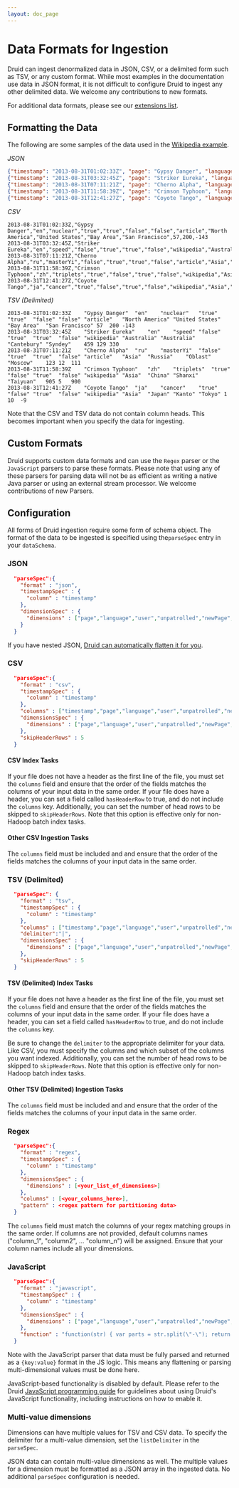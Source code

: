 ```yaml
---
layout: doc_page
---
```

Data Formats for Ingestion
==========================

Druid can ingest denormalized data in JSON, CSV, or a delimited form such as TSV, or any custom format. While most examples in the documentation use data in JSON format, it is not difficult to configure Druid to ingest any other delimited data.
We welcome any contributions to new formats.

For additional data formats, please see our [extensions list](../development/extensions.html).

## Formatting the Data

The following are some samples of the data used in the [Wikipedia example](../tutorials/quickstart.html).

_JSON_

```json
{"timestamp": "2013-08-31T01:02:33Z", "page": "Gypsy Danger", "language" : "en", "user" : "nuclear", "unpatrolled" : "true", "newPage" : "true", "robot": "false", "anonymous": "false", "namespace":"article", "continent":"North America", "country":"United States", "region":"Bay Area", "city":"San Francisco", "added": 57, "deleted": 200, "delta": -143}
{"timestamp": "2013-08-31T03:32:45Z", "page": "Striker Eureka", "language" : "en", "user" : "speed", "unpatrolled" : "false", "newPage" : "true", "robot": "true", "anonymous": "false", "namespace":"wikipedia", "continent":"Australia", "country":"Australia", "region":"Cantebury", "city":"Syndey", "added": 459, "deleted": 129, "delta": 330}
{"timestamp": "2013-08-31T07:11:21Z", "page": "Cherno Alpha", "language" : "ru", "user" : "masterYi", "unpatrolled" : "false", "newPage" : "true", "robot": "true", "anonymous": "false", "namespace":"article", "continent":"Asia", "country":"Russia", "region":"Oblast", "city":"Moscow", "added": 123, "deleted": 12, "delta": 111}
{"timestamp": "2013-08-31T11:58:39Z", "page": "Crimson Typhoon", "language" : "zh", "user" : "triplets", "unpatrolled" : "true", "newPage" : "false", "robot": "true", "anonymous": "false", "namespace":"wikipedia", "continent":"Asia", "country":"China", "region":"Shanxi", "city":"Taiyuan", "added": 905, "deleted": 5, "delta": 900}
{"timestamp": "2013-08-31T12:41:27Z", "page": "Coyote Tango", "language" : "ja", "user" : "cancer", "unpatrolled" : "true", "newPage" : "false", "robot": "true", "anonymous": "false", "namespace":"wikipedia", "continent":"Asia", "country":"Japan", "region":"Kanto", "city":"Tokyo", "added": 1, "deleted": 10, "delta": -9}
```

_CSV_

```
2013-08-31T01:02:33Z,"Gypsy Danger","en","nuclear","true","true","false","false","article","North America","United States","Bay Area","San Francisco",57,200,-143
2013-08-31T03:32:45Z,"Striker Eureka","en","speed","false","true","true","false","wikipedia","Australia","Australia","Cantebury","Syndey",459,129,330
2013-08-31T07:11:21Z,"Cherno Alpha","ru","masterYi","false","true","true","false","article","Asia","Russia","Oblast","Moscow",123,12,111
2013-08-31T11:58:39Z,"Crimson Typhoon","zh","triplets","true","false","true","false","wikipedia","Asia","China","Shanxi","Taiyuan",905,5,900
2013-08-31T12:41:27Z,"Coyote Tango","ja","cancer","true","false","true","false","wikipedia","Asia","Japan","Kanto","Tokyo",1,10,-9
```

_TSV (Delimited)_

```
2013-08-31T01:02:33Z	"Gypsy Danger"	"en"	"nuclear"	"true"	"true"	"false"	"false"	"article"	"North America"	"United States"	"Bay Area"	"San Francisco"	57	200	-143
2013-08-31T03:32:45Z	"Striker Eureka"	"en"	"speed"	"false"	"true"	"true"	"false"	"wikipedia"	"Australia"	"Australia"	"Cantebury"	"Syndey"	459	129	330
2013-08-31T07:11:21Z	"Cherno Alpha"	"ru"	"masterYi"	"false"	"true"	"true"	"false"	"article"	"Asia"	"Russia"	"Oblast"	"Moscow"	123	12	111
2013-08-31T11:58:39Z	"Crimson Typhoon"	"zh"	"triplets"	"true"	"false"	"true"	"false"	"wikipedia"	"Asia"	"China"	"Shanxi"	"Taiyuan"	905	5	900
2013-08-31T12:41:27Z	"Coyote Tango"	"ja"	"cancer"	"true"	"false"	"true"	"false"	"wikipedia"	"Asia"	"Japan"	"Kanto"	"Tokyo"	1	10	-9
```

Note that the CSV and TSV data do not contain column heads. This becomes important when you specify the data for ingesting.

## Custom Formats

Druid supports custom data formats and can use the `Regex` parser or the `JavaScript` parsers to parse these formats. Please note that using any of these parsers for 
parsing data will not be as efficient as writing a native Java parser or using an external stream processor. We welcome contributions of new Parsers.

## Configuration

All forms of Druid ingestion require some form of schema object. The format of the data to be ingested is specified using the`parseSpec` entry in your `dataSchema`.

### JSON

```json
  "parseSpec":{
    "format" : "json",
    "timestampSpec" : {
      "column" : "timestamp"
    },
    "dimensionSpec" : {
      "dimensions" : ["page","language","user","unpatrolled","newPage","robot","anonymous","namespace","continent","country","region","city"]
    }
  }
```

If you have nested JSON, [Druid can automatically flatten it for you](flatten-json.html).

### CSV

```json
  "parseSpec":{
    "format" : "csv",
    "timestampSpec" : {
      "column" : "timestamp"
    },
    "columns" : ["timestamp","page","language","user","unpatrolled","newPage","robot","anonymous","namespace","continent","country","region","city","added","deleted","delta"],
    "dimensionsSpec" : {
      "dimensions" : ["page","language","user","unpatrolled","newPage","robot","anonymous","namespace","continent","country","region","city"]
    },
    "skipHeaderRows" : 5
  }
```

#### CSV Index Tasks

If your file does not have a header as the first line of the file, you must set the `columns` field and ensure that the order of the fields matches the columns of your input data in the same order.
If your file does have a header, you can set a field called `hasHeaderRow` to true, and do not include the `columns` key.
Additionally, you can set the number of head rows to be skipped to `skipHeaderRows`. Note that this option is effective
only for non-Hadoop batch index tasks.

#### Other CSV Ingestion Tasks

The `columns` field must be included and and ensure that the order of the fields matches the columns of your input data in the same order.

### TSV (Delimited)

```json
  "parseSpec": {
    "format" : "tsv",
    "timestampSpec" : {
      "column" : "timestamp"
    },
    "columns" : ["timestamp","page","language","user","unpatrolled","newPage","robot","anonymous","namespace","continent","country","region","city","added","deleted","delta"],
    "delimiter":"|",
    "dimensionsSpec" : {
      "dimensions" : ["page","language","user","unpatrolled","newPage","robot","anonymous","namespace","continent","country","region","city"]
    },
    "skipHeaderRows" : 5
  }
```

#### TSV (Delimited) Index Tasks

If your file does not have a header as the first line of the file, you must set the `columns` field and ensure that the order of the fields matches the columns of your input data in the same order.
If your file does have a header, you can set a field called `hasHeaderRow` to true, and do not include the `columns` key.

Be sure to change the `delimiter` to the appropriate delimiter for your data. Like CSV, you must specify the columns and which subset of the columns you want indexed.
Additionally, you can set the number of head rows to be skipped to `skipHeaderRows`. Note that this option is effective
only for non-Hadoop batch index tasks.

#### Other TSV (Delimited) Ingestion Tasks

The `columns` field must be included and and ensure that the order of the fields matches the columns of your input data in the same order.

### Regex

```json
  "parseSpec":{
    "format" : "regex",
    "timestampSpec" : {
      "column" : "timestamp"
    },        
    "dimensionsSpec" : {
      "dimensions" : [<your_list_of_dimensions>]
    },
    "columns" : [<your_columns_here>],
    "pattern" : <regex pattern for partitioning data>
  }
```

The `columns` field must match the columns of your regex matching groups in the same order. If columns are not provided, default 
columns names ("column_1", "column2", ... "column_n") will be assigned. Ensure that your column names include all your dimensions. 

### JavaScript

```json
  "parseSpec":{
    "format" : "javascript",
    "timestampSpec" : {
      "column" : "timestamp"
    },        
    "dimensionsSpec" : {
      "dimensions" : ["page","language","user","unpatrolled","newPage","robot","anonymous","namespace","continent","country","region","city"]
    },
    "function" : "function(str) { var parts = str.split(\"-\"); return { one: parts[0], two: parts[1] } }"
  }
```

Note with the JavaScript parser that data must be fully parsed and returned as a `{key:value}` format in the JS logic.
This means any flattening or parsing multi-dimensional values must be done here.

<div class="note info">
JavaScript-based functionality is disabled by default. Please refer to the Druid <a href="../development/javascript.html">JavaScript programming guide</a> for guidelines about using Druid's JavaScript functionality, including instructions on how to enable it.
</div>

### Multi-value dimensions

Dimensions can have multiple values for TSV and CSV data. To specify the delimiter for a multi-value dimension, set the `listDelimiter` in the `parseSpec`.

JSON data can contain multi-value dimensions as well. The multiple values for a dimension must be formatted as a JSON array in the ingested data. No additional `parseSpec` configuration is needed.
